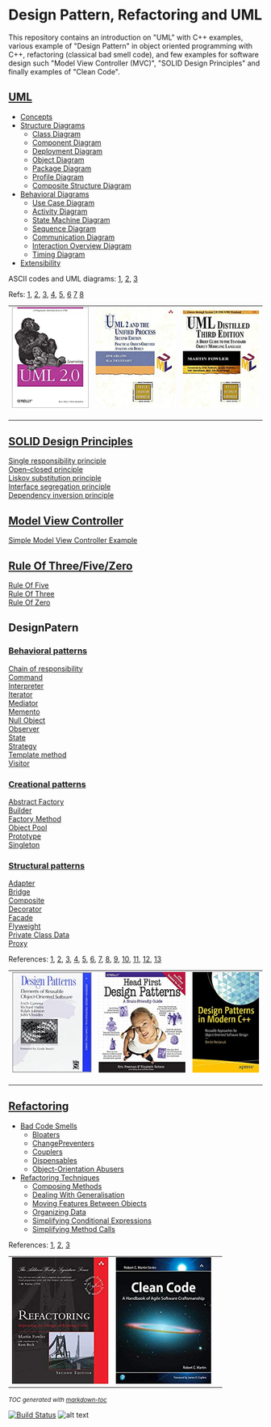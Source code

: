 # Design Pattern, Refactoring and UML
This repository contains an introduction on "UML" with C++ examples, various example of "Design Pattern" in object oriented programming with C++, refactoring (classical bad smell code), and few examples for software design such "Model View Controller (MVC)", "SOLID Design Principles" and finally examples of "Clean Code".

## [UML](#) 
- [Concepts](UML/Concepts) 
- [Structure Diagrams](UML/StructureDiagrams/)
   * [Class Diagram](UML/StructureDiagrams/ClassDiagram)
   * [Component Diagram](UML/StructureDiagrams/ComponentDiagram)
   * [Deployment Diagram](UML/StructureDiagrams/DeploymentDiagram)
   * [Object Diagram](UML/StructureDiagrams/ObjectDiagram)
   * [Package Diagram](UML/StructureDiagrams/PackageDiagram)
   * [Profile Diagram](UML/StructureDiagrams/ProfileDiagram)
   * [Composite Structure Diagram](UML/StructureDiagrams/CompositeStructureDiagram)
- [Behavioral Diagrams](UML/BehavioralDiagrams)
   * [Use Case Diagram](UML/BehavioralDiagrams/UseCaseDiagram)
   * [Activity Diagram](UML/BehavioralDiagrams/ActivityDiagram)
   * [State Machine Diagram](UML/BehavioralDiagrams/StateMachineDiagram)
   * [Sequence Diagram](UML/BehavioralDiagrams/SequenceDiagram)
   * [Communication Diagram](UML/BehavioralDiagrams/CommunicationDiagram)
   * [Interaction Overview Diagram](UML/BehavioralDiagrams/InteractionOverviewDiagram)
   * [Timing Diagram](UML/BehavioralDiagrams/TimingDiagram)
- [Extensibility](UML/Extensibility)


ASCII codes and UML diagrams:
	[1](http://www.plantuml.com/plantuml/umla/),
	[2](https://www.alt-codes.net/), 
	[3](https://yaytext.com/)

Refs:   [1](https://cppcodetips.wordpress.com/2013/12/23/uml-class-diagram-explained-with-c-samples/), 
	[2](https://www.learncpp.com/cpp-tutorial/10-1-object-relationships/), 
	[3](https://www.wikiwand.com/en/Class_diagram),
	[4](https://www.uml-diagrams.org/),
	[5](https://www.visual-paradigm.com/guide/uml-unified-modeling-language/uml-class-diagram-tutorial/),
	[6](https://www.ibm.com/support/knowledgecenter/SS8PJ7_9.7.0/com.ibm.xtools.modeler.doc/topics/cdepend.html)
	[7](http://www.cs.sjsu.edu/~pearce/modules/lectures/oop/basics/interfaces.htm)
	[8](https://martinfowler.com/bliki/BallAndSocket.html)

    
|   |   |   |
|---|---|---|
|<a target="_blank"  href="https://www.amazon.com/gp/product/0596009828/ref=as_li_tl?ie=UTF8&camp=1789&creative=9325&creativeASIN=0596009828&linkCode=as2&tag=rosdev09-20&linkId=2690ec967b66a97892f0dc164b3451cb"><img border="0" src="images/Learning_UML_2.0__A_Pragmatic_Introduction_to_UML.jpg" ></a><img src="//ir-na.amazon-adsystem.com/e/ir?t=rosdev09-20&l=am2&o=1&a=0596009828" width="1" height="1" border="0" alt="" style="border:none !important; margin:0px !important;" />|<a target="_blank"  href="https://www.amazon.com/gp/product/0321321278/ref=as_li_tl?ie=UTF8&camp=1789&creative=9325&creativeASIN=0321321278&linkCode=as2&tag=rosdev09-20&linkId=daa19c0aab2d0a02aa6877635026ccc3"><img border="0" src="images/UML_2_and_the_Unified_Process__Practical_Object-Oriented_Analysis_and_Design_(2nd_Edition).jpg" ></a><img src="//ir-na.amazon-adsystem.com/e/ir?t=rosdev09-20&l=am2&o=1&a=0321321278" width="1" height="1" border="0" alt="" style="border:none !important; margin:0px !important;" />|<a target="_blank"  href="https://www.amazon.com/gp/product/0321193687/ref=as_li_tl?ie=UTF8&camp=1789&creative=9325&creativeASIN=0321193687&linkCode=as2&tag=rosdev09-20&linkId=657a0bf853a4191b25a2d6a8d8c44d95"><img border="0" src="images/UML_Distilled__A_Brief_Guide_to_the_Standard_Object_Modeling_Language.jpg" ></a><img src="//ir-na.amazon-adsystem.com/e/ir?t=rosdev09-20&l=am2&o=1&a=0321193687" width="1" height="1" border="0" alt="" style="border:none !important; margin:0px !important;" />


## [SOLID Design Principles](SOLID)  

[Single responsibility principle](SOLID/SingleResponsibilityPrinciple)  
[Open–closed principle](SOLID/OpenClosedPrinciple)  
[Liskov substitution principle](SOLID/LiskovSubstitutionPrinciple)  
[Interface segregation principle](SOLID/InterfaceSegregationPrinciple)  
[Dependency inversion principle](SOLID/DependencyInjection)  


## [Model View Controller](ModelViewController)  
[Simple Model View Controller Example](ModelViewController/student_model_view_controller.cpp)

## [Rule Of Three/Five/Zero](RuleOfThreeFiveZero)
[Rule Of Five](RuleOfThreeFiveZero/rule_of_five.cpp)  
[Rule Of Three](RuleOfThreeFiveZero/rule_of_three.cpp)  
[Rule Of Zero](RuleOfThreeFiveZero/rule_of_zero.cpp)  


## DesignPatern
### [Behavioral patterns](DesignPatern/src/Behavioral)  

[Chain of responsibility](DesignPatern/src/Behavioral/README.md#chain-of-responsibility)  
[Command](DesignPatern/src/Behavioral/README.md#command)  
[Interpreter](DesignPatern/src/Behavioral/README.md##interpreter)  
[Iterator](DesignPatern/src/Behavioral/README.md#iterator)  
[Mediator](DesignPatern/src/Behavioral/README.md#mediator)  
[Memento](DesignPatern/src/Behavioral/README.md#memento)  
[Null Object](DesignPatern/src/Behavioral/README.md#nullobject)  
[Observer](DesignPatern/src/Behavioral/README.md#observer)  
[State](DesignPatern/src/Behavioral/README.md#state)  
[Strategy](DesignPatern/src/Behavioral/README.md#strategy)  
[Template method](DesignPatern/src/Behavioral/README.md#template-method)  
[Visitor](DesignPatern/src/Behavioral/README.md#visitor)  

### [Creational patterns](DesignPatern/src/Creational/)

[Abstract Factory](DesignPatern/src/Creational/README.md#abstractfactory)  
[Builder](DesignPatern/src/Creational/README.md#builder)  
[Factory Method](DesignPatern/src/Creational/README.md#factory-method)  
[Object Pool](DesignPatern/src/Creational/README.md#Objectpool)  
[Prototype](DesignPatern/src/Creational/README.md#prototype)  
[Singleton](DesignPatern/src/Creational/README.md#singleton)  

### [Structural patterns](DesignPatern/src/Structural)  
[Adapter](DesignPatern/src/Structural/README.md#adapter)  
[Bridge](DesignPatern/src/Structural/README.md#bridge)  
[Composite](DesignPatern/src/Structural/README.md#composite)  
[Decorator](DesignPatern/src/Structural/README.md#decorator)  
[Facade](DesignPatern/src/Structural/README.md#facade)  
[Flyweight](DesignPatern/src/Structural/README.md#flyweight)  
[Private Class Data](DesignPatern/src/Structural/README.md#private-class-data)  
[Proxy](DesignPatern/src/Structural/README.md#proxy)  

References:
	[1](https://en.wikibooks.org/wiki/C%2B%2B_Programming/Code/Design_Patterns), 
	[2](https://sourcemaking.com/design_patterns/),
	[3](https://refactoring.guru/), 
	[4](https://cpppatterns.com/), 
	[5](https://www.youtube.com/playlist?list=PLrhzvIcii6GNjpARdnO4ueTUAVR9eMBpc),
	[6](https://www.bogotobogo.com/DesignPatterns/),
	[7](https://www.growingwiththeweb.com/p/explore.html?t=Design%20pattern),
	[8](https://www.tutorialspoint.com/design_pattern/),
	[9](http://simpletechtalks.com/tag/design-patterns/),
	[10](http://www.vishalchovatiya.com/iterator-design-pattern-in-modern-cpp/),
	[11](https://cppcodetips.wordpress.com/category/design-pattern/),
	[12](https://caiorss.github.io/C-Cpp-Notes/cpp-design-patterns.html),
	[13](https://readthedocs.org/projects/cpp-design-patterns/downloads/pdf/latest/)




|   |   |   |
|---|---|---|
|<a target="_blank"  href="https://www.amazon.com/gp/product/0201633612/ref=as_li_tl?ie=UTF8&camp=1789&creative=9325&creativeASIN=0201633612&linkCode=as2&tag=rosdev09-20&linkId=175fc3c33d5c7f359af5401c1250f192"><img border="0" src="images/Design_Patterns._Elements_of_Reusable_Object-Oriented_Software.jpg" ></a><img src="//ir-na.amazon-adsystem.com/e/ir?t=rosdev09-20&l=am2&o=1&a=0201633612" width="1" height="1" border="0" alt="" style="border:none !important; margin:0px !important;" />|<a target="_blank"  href="https://www.amazon.com/gp/product/0596007124/ref=as_li_tl?ie=UTF8&camp=1789&creative=9325&creativeASIN=0596007124&linkCode=as2&tag=rosdev09-20&linkId=76b4256e75432f557909a43e0a9de1a2"><img border="0" src="images/Head_First_Design_Patterns_(A_Brain_Friendly_Guide).jpg" ></a><img src="//ir-na.amazon-adsystem.com/e/ir?t=rosdev09-20&l=am2&o=1&a=0596007124" width="1" height="1" border="0" alt="" style="border:none !important; margin:0px !important;" />|<a target="_blank"  href="https://www.amazon.com/gp/product/1484236025/ref=as_li_tl?ie=UTF8&camp=1789&creative=9325&creativeASIN=1484236025&linkCode=as2&tag=rosdev09-20&linkId=974576fff321c67154d6bc7299956ef0"><img border="0" src="images/Design_Patterns_in_Modern_C++__Reusable_Approaches_for_Object-Oriented_Software_Design.jpg" ></a><img src="//ir-na.amazon-adsystem.com/e/ir?t=rosdev09-20&l=am2&o=1&a=1484236025" width="1" height="1" border="0" alt="" style="border:none !important; margin:0px !important;" />|

## [Refactoring](#) 
- [Bad Code Smells](#bad-code-smells)
  * [Bloaters](Refactoring/BadCodeSmells/Bloaters)
  * [ChangePreventers](Refactoring/BadCodeSmells/ChangePreventers)
  * [Couplers](Refactoring/BadCodeSmells/Couplers)
  * [Dispensables](Refactoring/BadCodeSmells/Dispensables)
  * [Object-Orientation Abusers](Refactoring/BadCodeSmells/Object-OrientationAbusers)
- [Refactoring Techniques](#)
  * [Composing Methods](Refactoring/RefactoringTechniques/ComposingMethods)
  * [Dealing With Generalisation](Refactoring/RefactoringTechniques/DealingWithGeneralisation)
  * [Moving Features Between Objects](Refactoring/RefactoringTechniques/MovingFeaturesBetweenObjects)
  * [Organizing Data](Refactoring/RefactoringTechniques/OrganizingData)
  * [Simplifying Conditional Expressions](Refactoring/RefactoringTechniques/SimplifyingConditionalExpressions)
  * [Simplifying Method Calls](Refactoring/RefactoringTechniques/SimplifyingMethodCalls)

References:
	[1](https://refactoring.guru/refactoring),
	[2](https://sourcemaking.com/refactoring),
	[3](https://www.refactoring.com/)

|   |   |   |
|---|---|---|
|<a target="_blank"  href="https://www.amazon.com/gp/product/0132350882/ref=as_li_tl?ie=UTF8&camp=1789&creative=9325&creativeASIN=0132350882&linkCode=as2&tag=rosdev09-20&linkId=949bad73dc39e53caf1caf849ad0f565"><img border="0" src="images/Refactoring_Improving_the_Design_of_Existing_Code_Martin_Fowler.jpg" ></a><img src="//ir-na.amazon-adsystem.com/e/ir?t=rosdev09-20&l=am2&o=1&a=0132350882" width="1" height="1" border="0" alt="" style="border:none !important; margin:0px !important;" />|<a target="_blank"  href="https://www.amazon.com/gp/product/B07XGR7QQD/ref=as_li_tl?ie=UTF8&camp=1789&creative=9325&creativeASIN=B07XGR7QQD&linkCode=as2&tag=rosdev09-20&linkId=44172741182e66512df744aa85f17756"><img border="0" src="images/Clean_Code_A_Handbook_of_Agile_Software_Craftsmanship_Robert_C._Martin.jpg" ></a><img src="//ir-na.amazon-adsystem.com/e/ir?t=rosdev09-20&l=am2&o=1&a=B07XGR7QQD" width="1" height="1" border="0" alt="" style="border:none !important; margin:0px !important;" />|   |


<small><i>TOC generated with <a href='http://ecotrust-canada.github.io/markdown-toc/'>markdown-toc</a></i></small>


[![Build Status](https://travis-ci.com/behnamasadi/software_engineering.svg?branch=master)](https://travis-ci.com/behnamasadi/software_engineering)
![alt text](https://img.shields.io/badge/license-BSD-blue.svg)


